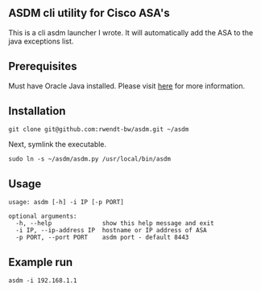 ## ASDM cli utility for Cisco ASA's

This is a cli asdm launcher I wrote. It will automatically add the ASA to the java exceptions list.

## Prerequisites
Must have Oracle Java installed. Please visit [here](https://java.com/en/download/help/linux_x64_install.xml) for more information.

## Installation
```shell
git clone git@github.com:rwendt-bw/asdm.git ~/asdm
```

Next, symlink the executable.

```shell
sudo ln -s ~/asdm/asdm.py /usr/local/bin/asdm
```

## Usage
```
usage: asdm [-h] -i IP [-p PORT]

optional arguments:
  -h, --help              show this help message and exit
  -i IP, --ip-address IP  hostname or IP address of ASA
  -p PORT, --port PORT    asdm port - default 8443
```

## Example run
```shell
asdm -i 192.168.1.1
```
